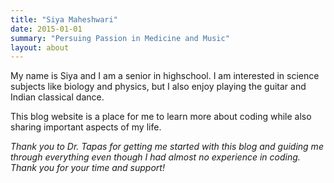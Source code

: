 ```yaml
---
title: "Siya Maheshwari"
date: 2015-01-01
summary: "Persuing Passion in Medicine and Music"
layout: about
---
```



My name is Siya and I am a senior in highschool. 
I am interested in science subjects like biology and physics, but I also enjoy playing the guitar and Indian classical dance.

This blog website is a place for me to learn more about coding while also sharing important aspects of my life.

*Thank you to Dr. Tapas for getting me started with this blog and guiding me through everything even though I had almost no experience in coding. Thank you for your time and support!*

